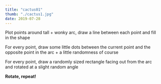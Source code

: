 ```yaml
---
title: "cactus01"
thumb: "./cactus1.jpg"
date: 2019-07-28
---
```


Plot points around tall + wonky arc, draw a line between each point and fill in the shape

For every point, draw some little dots between the current point and the opposite point in the arc + a little randomness of course

For every point, draw a randomly sized rectangle facing out from the arc and rotated at a slight random angle

**Rotate, repeat!**
